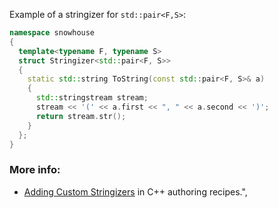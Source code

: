 Example of a stringizer for `std::pair<F,S>`:

```cpp
namespace snowhouse
{
  template<typename F, typename S>
  struct Stringizer<std::pair<F, S>>
  {
    static std::string ToString(const std::pair<F, S>& a)
    {
      std::stringstream stream;
      stream << '(' << a.first << ", " << a.second << ')';
      return stream.str();
    }
  };
}
```

### More info:

- [Adding Custom Stringizers](https://docs.codewars.com/languages/cpp/igloo/stringizers) in C++ authoring recipes.",
